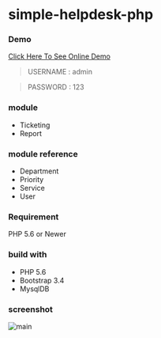 # simple-helpdesk-php

### Demo
[Click Here To See Online Demo](https://demo.kang-cahya.web.id/?a=simple-helpdesk)
> USERNAME : admin

> PASSWORD : 123

### module
- Ticketing
- Report

### module reference
- Department
- Priority
- Service
- User

### Requirement
PHP 5.6 or Newer

### build with
- PHP 5.6
- Bootstrap 3.4
- MysqlDB

### screenshot
![main](https://github.com/dyazincahya/simple-helpdesk-php/blob/master/screenshot/main.png)
